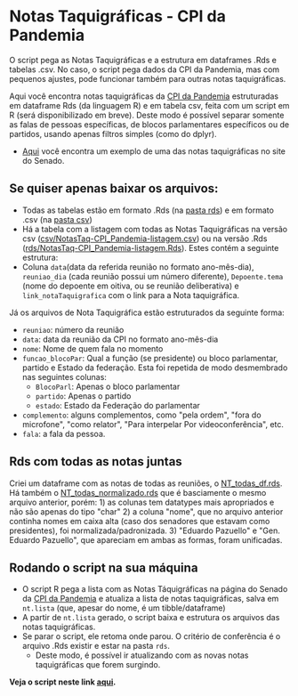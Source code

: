 # Notas Taquigráficas - CPI da Pandemia
O script pega as Notas Taquigráficas e a estrutura em dataframes .Rds e tabelas .csv.
No caso, o script pega dados da CPI da Pandemia, mas com pequenos ajustes, pode funcionar também para outras notas taquigráficas.

Aqui você encontra notas taquigráficas da [CPI da Pandemia](https://legis.senado.leg.br/comissoes/comissao?codcol=2441) estruturadas em dataframe Rds (da linguagem R) e em tabela csv, feita com um script em R (será disponibilizado em breve). Deste modo é possível separar somente as falas de pessoas específicas, de blocos parlamentares específicos ou de partidos, usando apenas filtros simples (como do dplyr).
- [Aqui](https://www25.senado.leg.br/web/atividade/notas-taquigraficas/-/notas/r/9996) você encontra um exemplo de uma das notas taquigráficas no site do Senado.

## Se quiser apenas baixar os arquivos:
- Todas as tabelas estão em formato .Rds (na [pasta rds](https://github.com/SoaresAlisson/NotasTaquigraficas/tree/master/rds)) e em formato .csv (na [pasta csv](https://github.com/SoaresAlisson/NotasTaquigraficas/tree/master/csv))
 - Há a tabela com a listagem com todas as Notas Taquigráficas na versão csv ([csv/NotasTaq-CPI_Pandemia-listagem.csv](https://github.com/SoaresAlisson/NotasTaquigraficas/blob/master/csv/NotasTaq-CPI_Pandemia-listagem.csv)) ou na versão .Rds ([rds/NotasTaq-CPI_Pandemia-listagem.Rds](https://github.com/SoaresAlisson/NotasTaquigraficas/raw/master/rds/NotasTaq-CPI_Pandemia-listagem.Rds)). Estes contém a seguinte estrutura:
  - Coluna `data`(data da referida reunião no formato ano-mês-dia), `reuniao_dia` (cada reunião possui um número diferente), `Depoente.tema` (nome do depoente em oitiva, ou se reunião deliberativa) e `link_notaTaquigrafica` com o link para a Nota taquigráfica.

Já os arquivos de Nota Taquigráfica estão estruturados da seguinte forma:
  
- `reuniao`: número da reunião
- `data`:  data da reunião da CPI no formato ano-mês-dia
- `nome`: Nome de quem fala no momento
- `funcao_blocoPar`: Qual a função (se presidente) ou bloco parlamentar, partido e Estado da federação. Esta foi repetida de modo desmembrado nas seguintes colunas:
  - `BlocoParl`: Apenas o bloco parlamentar
  - `partido`: Apenas o partido
  - `estado`: Estado da Federação do parlamentar
- `complemento`: alguns complementos, como "pela ordem", "fora do microfone", "como relator", "Para interpelar Por videoconferência", etc.
- `fala`: a fala da pessoa.

## Rds com todas as notas juntas
Criei um dataframe com as notas de todas as reuniões, o [NT_todas_df.rds](https://github.com/SoaresAlisson/NotasTaquigraficas/blob/master/rds/NT_todas_df.rds).
Há também o [NT_todas_normalizado.rds](https://github.com/SoaresAlisson/NotasTaquigraficas/blob/master/rds/NT_todas_normalizado.rds) que é basciamente o mesmo arquivo anterior, porém: 1) as colunas tem datatypes mais apropriados e não são apenas do tipo "char" 2) a coluna "nome", que no arquivo anterior continha nomes em caixa alta (caso dos senadores que estavam como presidentes), foi normalizada/padronizada. 3) "Eduardo Pazuello" e "Gen. Eduardo Pazuello", que apareciam em ambas as formas, foram unificadas.

## Rodando o script na sua máquina 
- O script R pega a lista com as Notas Táquigráficas na página do Senado da [CPI da Pandemia](https://legis.senado.leg.br/comissoes/comissao?codcol=2441) e atualiza a lista de notas taquigráficas, salva em `nt.lista` (que, apesar do nome, é um tibble/dataframe)
- A partir de `nt.lista` gerado, o script baixa e estrutura os arquivos das notas taquigráficas.
- Se parar o script, ele retoma onde parou. O critério de conferência é o arquivo .Rds existir e estar na pasta `rds`. 
  - Deste modo, é possível ir atualizando com as novas notas taquigráficas que forem surgindo.
  
**Veja o script neste link [aqui](https://htmlpreview.github.io/?https://raw.githubusercontent.com/SoaresAlisson/NotasTaquigraficas/master/NotasTaq_parser.html).**
